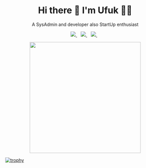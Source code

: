 <h1 align='center'>
  Hi there 👋 I'm Ufuk 👨‍💻
</h1>

<p align='center'>
  A SysAdmin and developer also StartUp enthusiast
</p>



<p align='center'>
  
  <a href="https://www.linkedin.com/in/ufukcam/">
    <img src="https://img.shields.io/badge/LinkedIn-0077B5?style=for-the-badge&logo=linkedin&logoColor=white" />
  </a>&nbsp;&nbsp;
  <a href="https://medium.com/@ufukcam">
    <img src="https://img.shields.io/badge/Medium-12100E?style=for-the-badge&logo=medium&logoColor=white" />        
  </a>&nbsp;&nbsp;
  <a href="https://instagram.com/bilppou">
    <img src="https://img.shields.io/badge/Instagram-E4405F?style=for-the-badge&logo=instagram&logoColor=white" />        
  </a>&nbsp;&nbsp;
  
</p>

<p align='center'>
  <a href="#"><img src="https://github-readme-stats.vercel.app/api?username=ufukcam&show_icons=true&count_private=true&theme=dark" width="350"></a>
</p>

[![trophy](https://github-profile-trophy.vercel.app/?username=ufukcam&theme=onedark)](https://github.com/ryo-ma/github-profile-trophy)

